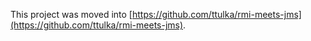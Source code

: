 This project was moved into [https://github.com/ttulka/rmi-meets-jms](https://github.com/ttulka/rmi-meets-jms).